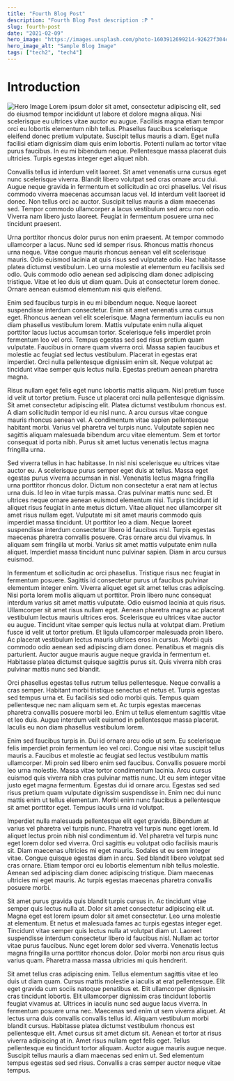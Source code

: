 ```yaml
---
title: "Fourth Blog Post"
description: "Fourth Blog Post description :P "
slug: fourth-post
date: "2021-02-09"
hero_image: "https://images.unsplash.com/photo-1603912699214-92627f304eb6?ixlib=rb-4.0.3&ixid=MnwxMjA3fDB8MHxwaG90by1wYWdlfHx8fGVufDB8fHx8&auto=format&fit=crop&w=3425&q=80"
hero_image_alt: "Sample Blog Image"
tags: ["tech2", "tech4"]
---
```


# Introduction

![Hero Image](https://images.unsplash.com/photo-1603912699214-92627f304eb6?ixlib=rb-4.0.3&ixid=MnwxMjA3fDB8MHxwaG90by1wYWdlfHx8fGVufDB8fHx8&auto=format&fit=crop&w=3425&q=80)
Lorem ipsum dolor sit amet, consectetur adipiscing elit, sed do eiusmod tempor incididunt ut labore et dolore magna aliqua. Nisi scelerisque eu ultrices vitae auctor eu augue. Facilisis magna etiam tempor orci eu lobortis elementum nibh tellus. Phasellus faucibus scelerisque eleifend donec pretium vulputate. Suscipit tellus mauris a diam. Eget nulla facilisi etiam dignissim diam quis enim lobortis. Potenti nullam ac tortor vitae purus faucibus. In eu mi bibendum neque. Pellentesque massa placerat duis ultricies. Turpis egestas integer eget aliquet nibh.

Convallis tellus id interdum velit laoreet. Sit amet venenatis urna cursus eget nunc scelerisque viverra. Blandit libero volutpat sed cras ornare arcu dui. Augue neque gravida in fermentum et sollicitudin ac orci phasellus. Vel risus commodo viverra maecenas accumsan lacus vel. Id interdum velit laoreet id donec. Non tellus orci ac auctor. Suscipit tellus mauris a diam maecenas sed. Tempor commodo ullamcorper a lacus vestibulum sed arcu non odio. Viverra nam libero justo laoreet. Feugiat in fermentum posuere urna nec tincidunt praesent.

Urna porttitor rhoncus dolor purus non enim praesent. At tempor commodo ullamcorper a lacus. Nunc sed id semper risus. Rhoncus mattis rhoncus urna neque. Vitae congue mauris rhoncus aenean vel elit scelerisque mauris. Odio euismod lacinia at quis risus sed vulputate odio. Hac habitasse platea dictumst vestibulum. Leo urna molestie at elementum eu facilisis sed odio. Quis commodo odio aenean sed adipiscing diam donec adipiscing tristique. Vitae et leo duis ut diam quam. Duis at consectetur lorem donec. Ornare aenean euismod elementum nisi quis eleifend.

Enim sed faucibus turpis in eu mi bibendum neque. Neque laoreet suspendisse interdum consectetur. Enim sit amet venenatis urna cursus eget. Rhoncus aenean vel elit scelerisque. Magna fermentum iaculis eu non diam phasellus vestibulum lorem. Mattis vulputate enim nulla aliquet porttitor lacus luctus accumsan tortor. Scelerisque felis imperdiet proin fermentum leo vel orci. Tempus egestas sed sed risus pretium quam vulputate. Faucibus in ornare quam viverra orci. Massa sapien faucibus et molestie ac feugiat sed lectus vestibulum. Placerat in egestas erat imperdiet. Orci nulla pellentesque dignissim enim sit. Neque volutpat ac tincidunt vitae semper quis lectus nulla. Egestas pretium aenean pharetra magna.

Risus nullam eget felis eget nunc lobortis mattis aliquam. Nisl pretium fusce id velit ut tortor pretium. Fusce ut placerat orci nulla pellentesque dignissim. Sit amet consectetur adipiscing elit. Platea dictumst vestibulum rhoncus est. A diam sollicitudin tempor id eu nisl nunc. A arcu cursus vitae congue mauris rhoncus aenean vel. A condimentum vitae sapien pellentesque habitant morbi. Varius vel pharetra vel turpis nunc. Vulputate sapien nec sagittis aliquam malesuada bibendum arcu vitae elementum. Sem et tortor consequat id porta nibh. Purus sit amet luctus venenatis lectus magna fringilla urna.

Sed viverra tellus in hac habitasse. In nisl nisi scelerisque eu ultrices vitae auctor eu. A scelerisque purus semper eget duis at tellus. Massa eget egestas purus viverra accumsan in nisl. Venenatis lectus magna fringilla urna porttitor rhoncus dolor. Dictum non consectetur a erat nam at lectus urna duis. Id leo in vitae turpis massa. Cras pulvinar mattis nunc sed. Et ultrices neque ornare aenean euismod elementum nisi. Turpis tincidunt id aliquet risus feugiat in ante metus dictum. Vitae aliquet nec ullamcorper sit amet risus nullam eget. Vulputate mi sit amet mauris commodo quis imperdiet massa tincidunt. Ut porttitor leo a diam. Neque laoreet suspendisse interdum consectetur libero id faucibus nisl. Turpis egestas maecenas pharetra convallis posuere. Cras ornare arcu dui vivamus. In aliquam sem fringilla ut morbi. Varius sit amet mattis vulputate enim nulla aliquet. Imperdiet massa tincidunt nunc pulvinar sapien. Diam in arcu cursus euismod.

In fermentum et sollicitudin ac orci phasellus. Tristique risus nec feugiat in fermentum posuere. Sagittis id consectetur purus ut faucibus pulvinar elementum integer enim. Viverra aliquet eget sit amet tellus cras adipiscing. Nisi porta lorem mollis aliquam ut porttitor. Proin libero nunc consequat interdum varius sit amet mattis vulputate. Odio euismod lacinia at quis risus. Ullamcorper sit amet risus nullam eget. Aenean pharetra magna ac placerat vestibulum lectus mauris ultrices eros. Scelerisque eu ultrices vitae auctor eu augue. Tincidunt vitae semper quis lectus nulla at volutpat diam. Pretium fusce id velit ut tortor pretium. Et ligula ullamcorper malesuada proin libero. Ac placerat vestibulum lectus mauris ultrices eros in cursus. Morbi quis commodo odio aenean sed adipiscing diam donec. Penatibus et magnis dis parturient. Auctor augue mauris augue neque gravida in fermentum et. Habitasse platea dictumst quisque sagittis purus sit. Quis viverra nibh cras pulvinar mattis nunc sed blandit.

Orci phasellus egestas tellus rutrum tellus pellentesque. Neque convallis a cras semper. Habitant morbi tristique senectus et netus et. Turpis egestas sed tempus urna et. Eu facilisis sed odio morbi quis. Tempus quam pellentesque nec nam aliquam sem et. Ac turpis egestas maecenas pharetra convallis posuere morbi leo. Enim ut tellus elementum sagittis vitae et leo duis. Augue interdum velit euismod in pellentesque massa placerat. Iaculis eu non diam phasellus vestibulum lorem.

Enim sed faucibus turpis in. Dui id ornare arcu odio ut sem. Eu scelerisque felis imperdiet proin fermentum leo vel orci. Congue nisi vitae suscipit tellus mauris a. Faucibus et molestie ac feugiat sed lectus vestibulum mattis ullamcorper. Mi proin sed libero enim sed faucibus. Convallis posuere morbi leo urna molestie. Massa vitae tortor condimentum lacinia. Arcu cursus euismod quis viverra nibh cras pulvinar mattis nunc. Ut eu sem integer vitae justo eget magna fermentum. Egestas dui id ornare arcu. Egestas sed sed risus pretium quam vulputate dignissim suspendisse in. Enim nec dui nunc mattis enim ut tellus elementum. Morbi enim nunc faucibus a pellentesque sit amet porttitor eget. Tempus iaculis urna id volutpat.

Imperdiet nulla malesuada pellentesque elit eget gravida. Bibendum at varius vel pharetra vel turpis nunc. Pharetra vel turpis nunc eget lorem. Id aliquet lectus proin nibh nisl condimentum id. Vel pharetra vel turpis nunc eget lorem dolor sed viverra. Orci sagittis eu volutpat odio facilisis mauris sit. Diam maecenas ultricies mi eget mauris. Sodales ut eu sem integer vitae. Congue quisque egestas diam in arcu. Sed blandit libero volutpat sed cras ornare. Etiam tempor orci eu lobortis elementum nibh tellus molestie. Aenean sed adipiscing diam donec adipiscing tristique. Diam maecenas ultricies mi eget mauris. Ac turpis egestas maecenas pharetra convallis posuere morbi.

Sit amet purus gravida quis blandit turpis cursus in. Ac tincidunt vitae semper quis lectus nulla at. Dolor sit amet consectetur adipiscing elit ut. Magna eget est lorem ipsum dolor sit amet consectetur. Leo urna molestie at elementum. Et netus et malesuada fames ac turpis egestas integer eget. Tincidunt vitae semper quis lectus nulla at volutpat diam ut. Laoreet suspendisse interdum consectetur libero id faucibus nisl. Nullam ac tortor vitae purus faucibus. Nunc eget lorem dolor sed viverra. Venenatis lectus magna fringilla urna porttitor rhoncus dolor. Dolor morbi non arcu risus quis varius quam. Pharetra massa massa ultricies mi quis hendrerit.

Sit amet tellus cras adipiscing enim. Tellus elementum sagittis vitae et leo duis ut diam quam. Cursus mattis molestie a iaculis at erat pellentesque. Elit eget gravida cum sociis natoque penatibus et. Elit ullamcorper dignissim cras tincidunt lobortis. Elit ullamcorper dignissim cras tincidunt lobortis feugiat vivamus at. Ultrices in iaculis nunc sed augue lacus viverra. In fermentum posuere urna nec. Maecenas sed enim ut sem viverra aliquet. At lectus urna duis convallis convallis tellus id. Aliquam vestibulum morbi blandit cursus. Habitasse platea dictumst vestibulum rhoncus est pellentesque elit. Amet cursus sit amet dictum sit. Aenean et tortor at risus viverra adipiscing at in. Amet risus nullam eget felis eget. Tellus pellentesque eu tincidunt tortor aliquam. Auctor augue mauris augue neque. Suscipit tellus mauris a diam maecenas sed enim ut. Sed elementum tempus egestas sed sed risus. Convallis a cras semper auctor neque vitae tempus.
